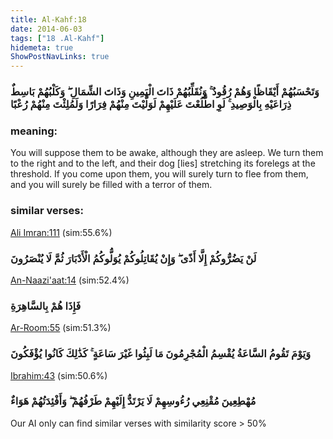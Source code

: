 ```yaml
---
title: Al-Kahf:18
date: 2014-06-03
tags: ["18 .Al-Kahf"]
hidemeta: true 
ShowPostNavLinks: true 
---
```

### وَتَحْسَبُهُمْ أَيْقَاظًا وَهُمْ رُقُودٌ ۚ وَنُقَلِّبُهُمْ ذَاتَ الْيَمِينِ وَذَاتَ الشِّمَالِ ۖ وَكَلْبُهُمْ بَاسِطٌ ذِرَاعَيْهِ بِالْوَصِيدِ ۚ لَوِ اطَّلَعْتَ عَلَيْهِمْ لَوَلَّيْتَ مِنْهُمْ فِرَارًا وَلَمُلِئْتَ مِنْهُمْ رُعْبًا
### meaning: 
You will suppose them to be awake, although they are asleep. We turn them to the right and to the left, and their dog [lies] stretching its forelegs at the threshold. If you come upon them, you will surely turn to flee from them, and you will surely be filled with a terror of them.
### similar verses: 

[Ali Imran:111](/3/111) (sim:55.6%)

### لَنْ يَضُرُّوكُمْ إِلَّا أَذًى ۖ وَإِنْ يُقَاتِلُوكُمْ يُوَلُّوكُمُ الْأَدْبَارَ ثُمَّ لَا يُنْصَرُونَ

[An-Naazi'aat:14](/79/14) (sim:52.4%)

### فَإِذَا هُمْ بِالسَّاهِرَةِ

[Ar-Room:55](/30/55) (sim:51.3%)

### وَيَوْمَ تَقُومُ السَّاعَةُ يُقْسِمُ الْمُجْرِمُونَ مَا لَبِثُوا غَيْرَ سَاعَةٍ ۚ كَذَٰلِكَ كَانُوا يُؤْفَكُونَ

[Ibrahim:43](/14/43) (sim:50.6%)

### مُهْطِعِينَ مُقْنِعِي رُءُوسِهِمْ لَا يَرْتَدُّ إِلَيْهِمْ طَرْفُهُمْ ۖ وَأَفْئِدَتُهُمْ هَوَاءٌ

Our AI only can find similar verses with similarity score > 50% 
